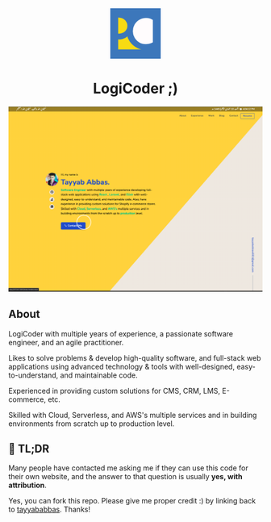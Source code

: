 <div align="center">
  <img alt="Logo" src="./images/me/logo.jpg" width="100" />
</div>
<h1 align="center">
  LogiCoder ;)
</h1>
<!-- <p align="center">
  <a href="https://app.netlify.com/sites/brittanychiang/deploys" target="_blank">
    <img src="https://api.netlify.com/api/v1/badges/1963b488-7b78-48c9-9e2d-6fb5e47ab3af/deploy-status" alt="Netlify Status" />
  </a>
</p> -->

![tayyababbas](./images/me/hero.png)

## About
LogiCoder with multiple years of experience, a passionate software engineer, and an agile practitioner.

Likes to solve problems & develop high-quality software, and full-stack web applications using advanced technology & tools with well-designed, easy-to-understand, and maintainable code.

Experienced in providing custom solutions for CMS, CRM, LMS, E-commerce, etc.

Skilled with Cloud, Serverless, and AWS's multiple services and in building environments from scratch up to production level.

## 🚨  TL;DR

Many people have contacted me asking me if they can use this code for their own website, and the answer to that question is usually **yes, with attribution**.

Yes, you can fork this repo. Please give me proper credit :) by linking back to [tayyababbas](https://tayyab-abbas.github.io/tayyababbas.github.io/). Thanks!

